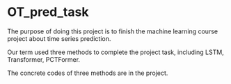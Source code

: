 # OT_pred_task
The purpose of doing this project is to finish the machine learning course project about time series prediction.

Our term used three methods to complete the project task, including LSTM, Transformer, PCTFormer. 

The concrete codes of three methods are in the project.
